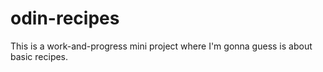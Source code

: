 # odin-recipes

This is a work-and-progress mini project where I'm gonna guess is about basic recipes.